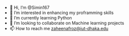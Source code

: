 - 👋 Hi, I’m @Simin167
- 👀 I’m interested in enhancing my proframming skills
- 🌱 I’m currently learning Python
- 💞️ I’m looking to collaborate on Machine learning projects
- 📫 How to reach me zaheenafroz@iut-dhaka.edu

<!---
Simin167/Simin167 is a ✨ special ✨ repository because its `README.md` (this file) appears on your GitHub profile.
You can click the Preview link to take a look at your changes.
--->

